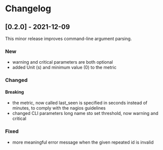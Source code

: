 # Changelog

## [0.2.0] - 2021-12-09

This minor release improves command-line argument parsing.

### New

- warning and critical parameters are both optional
- added Unit (s) and minimum value (0) to the metric

### Changed

#### Breaking

- the metric, now called last_seen is specified in seconds instead of minutes, to comply with the nagios guidelines
- changed CLI parameters long name sto set threshold, now warning and critical

### Fixed

- more meaningful error message when the given repeated id is invalid
